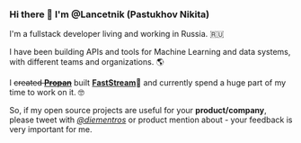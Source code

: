 ### Hi there 👋 I'm @Lancetnik (Pastukhov Nikita)

I'm a fullstack developer living and working in Russia. :ru:

I have been building APIs and tools for Machine Learning and data systems, with different teams and organizations. 🌎

I ~~created [**Propan**](https://lancetnik.github.io/Propan/)~~ built [**FastStream**](https://github.com/airtai/faststream)🚀 and currently spend a huge part of my time to work on it. 🤓

So, if my open source projects are useful for your **product/company**, please tweet with [*@diementros*](https://twitter.com/diementros) or product mention about - your feedback is very important for me.

<!--
**Lancetnik/Lancetnik** is a ✨ _special_ ✨ repository because its `README.md` (this file) appears on your GitHub profile.

Here are some ideas to get you started:

- 🔭 I’m currently working on ...
- 🌱 I’m currently learning ...
- 👯 I’m looking to collaborate on ...
- 🤔 I’m looking for help with ...
- 💬 Ask me about ...
- 📫 How to reach me: ...
- 😄 Pronouns: ...
- ⚡ Fun fact: ...
-->

